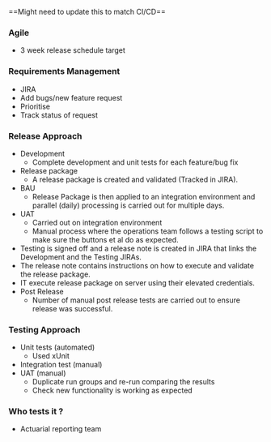 ==Might need to update this to match CI/CD== 

### Agile
- 3 week release schedule target

### Requirements Management
- JIRA
- Add bugs/new feature request
- Prioritise
- Track status of request

### Release Approach
- Development
	- Complete development and unit tests for each feature/bug fix
- Release package
	- A release package is created and validated (Tracked in JIRA).
- BAU
	- Release Package is then applied to an integration environment and parallel (daily) processing is carried out for multiple days.
- UAT
	- Carried out on integration environment
	- Manual process where the operations team follows a testing script to make sure the buttons et al do as expected.
- Testing is signed off and a release note is created in JIRA that links the Development and the Testing JIRAs.
- The release note contains instructions on how to execute and validate the release package.
- IT execute release package on server using their elevated credentials.
- Post Release
	- Number of manual post release tests are carried out to ensure release was successful.

### Testing Approach
- Unit tests (automated)
	- Used xUnit
- Integration test (manual)
- UAT (manual)
	- Duplicate run groups and re-run comparing the results
	- Check new functionality is working as expected

### Who tests it ?
- Actuarial reporting team
